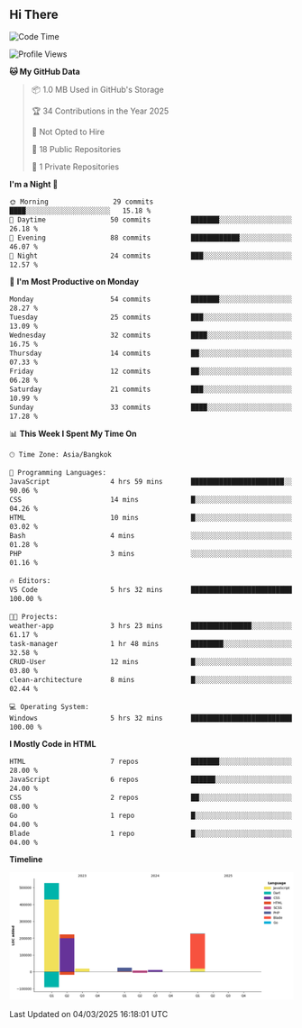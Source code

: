 ## Hi There
<!--START_SECTION:waka-->
![Code Time](http://img.shields.io/badge/Code%20Time-97%20hrs%2056%20mins-blue)

![Profile Views](http://img.shields.io/badge/Profile%20Views-115-blue)

**🐱 My GitHub Data** 

> 📦 1.0 MB Used in GitHub's Storage 
 > 
> 🏆 34 Contributions in the Year 2025
 > 
> 🚫 Not Opted to Hire
 > 
> 📜 18 Public Repositories 
 > 
> 🔑 1 Private Repositories 
 > 
**I'm a Night 🦉** 

```text
🌞 Morning                29 commits          ████░░░░░░░░░░░░░░░░░░░░░   15.18 % 
🌆 Daytime                50 commits          ███████░░░░░░░░░░░░░░░░░░   26.18 % 
🌃 Evening                88 commits          ████████████░░░░░░░░░░░░░   46.07 % 
🌙 Night                  24 commits          ███░░░░░░░░░░░░░░░░░░░░░░   12.57 % 
```
📅 **I'm Most Productive on Monday** 

```text
Monday                   54 commits          ███████░░░░░░░░░░░░░░░░░░   28.27 % 
Tuesday                  25 commits          ███░░░░░░░░░░░░░░░░░░░░░░   13.09 % 
Wednesday                32 commits          ████░░░░░░░░░░░░░░░░░░░░░   16.75 % 
Thursday                 14 commits          ██░░░░░░░░░░░░░░░░░░░░░░░   07.33 % 
Friday                   12 commits          ██░░░░░░░░░░░░░░░░░░░░░░░   06.28 % 
Saturday                 21 commits          ███░░░░░░░░░░░░░░░░░░░░░░   10.99 % 
Sunday                   33 commits          ████░░░░░░░░░░░░░░░░░░░░░   17.28 % 
```


📊 **This Week I Spent My Time On** 

```text
🕑︎ Time Zone: Asia/Bangkok

💬 Programming Languages: 
JavaScript               4 hrs 59 mins       ███████████████████████░░   90.06 % 
CSS                      14 mins             █░░░░░░░░░░░░░░░░░░░░░░░░   04.26 % 
HTML                     10 mins             █░░░░░░░░░░░░░░░░░░░░░░░░   03.02 % 
Bash                     4 mins              ░░░░░░░░░░░░░░░░░░░░░░░░░   01.28 % 
PHP                      3 mins              ░░░░░░░░░░░░░░░░░░░░░░░░░   01.16 % 

🔥 Editors: 
VS Code                  5 hrs 32 mins       █████████████████████████   100.00 % 

🐱‍💻 Projects: 
weather-app              3 hrs 23 mins       ███████████████░░░░░░░░░░   61.17 % 
task-manager             1 hr 48 mins        ████████░░░░░░░░░░░░░░░░░   32.58 % 
CRUD-User                12 mins             █░░░░░░░░░░░░░░░░░░░░░░░░   03.80 % 
clean-architecture       8 mins              █░░░░░░░░░░░░░░░░░░░░░░░░   02.44 % 

💻 Operating System: 
Windows                  5 hrs 32 mins       █████████████████████████   100.00 % 
```

**I Mostly Code in HTML** 

```text
HTML                     7 repos             ███████░░░░░░░░░░░░░░░░░░   28.00 % 
JavaScript               6 repos             ██████░░░░░░░░░░░░░░░░░░░   24.00 % 
CSS                      2 repos             ██░░░░░░░░░░░░░░░░░░░░░░░   08.00 % 
Go                       1 repo              █░░░░░░░░░░░░░░░░░░░░░░░░   04.00 % 
Blade                    1 repo              █░░░░░░░░░░░░░░░░░░░░░░░░   04.00 % 
```



**Timeline**

![Lines of Code chart](https://raw.githubusercontent.com/raffinauvall/raffinauvall/main/assets/bar_graph.png)


 Last Updated on 04/03/2025 16:18:01 UTC
<!--END_SECTION:waka-->
